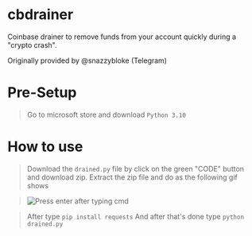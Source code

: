 # cbdrainer
Coinbase drainer to remove funds from your account quickly during a "crypto crash".

Originally provided by @snazzybloke 
(Telegram)

# Pre-Setup

> Go to microsoft store and download `Python 3.10`

# How to use

> Download the `drained.py` file by click on the green "CODE" button and download zip.
> Extract the zip file and do as the following gif shows

> ![Press enter after typing cmd](https://i.imgur.com/Vk3IUI4.gif)

> After type `pip install requests`
> And after that's done type `python drained.py`
